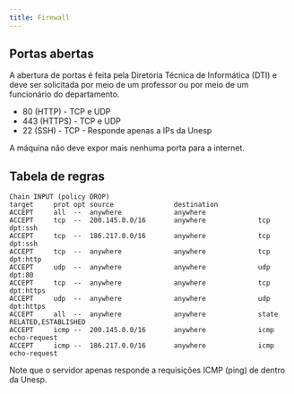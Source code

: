 ```yaml
---
title: Firewall
---
```


## Portas abertas

A abertura de portas é feita pela Diretoria Técnica de Informática (DTI) e deve ser solicitada por meio de um professor ou por meio de um funcionário do departamento.

- 80 (HTTP) - TCP e UDP
- 443 (HTTPS) - TCP e UDP
- 22 (SSH) - TCP - Responde apenas a IPs da Unesp

A máquina não deve expor mais nenhuma porta para a internet.

## Tabela de regras

```
Chain INPUT (policy DROP)
target     prot opt source               destination
ACCEPT     all  --  anywhere             anywhere
ACCEPT     tcp  --  200.145.0.0/16       anywhere             tcp dpt:ssh
ACCEPT     tcp  --  186.217.0.0/16       anywhere             tcp dpt:ssh
ACCEPT     tcp  --  anywhere             anywhere             tcp dpt:http
ACCEPT     udp  --  anywhere             anywhere             udp dpt:80
ACCEPT     tcp  --  anywhere             anywhere             tcp dpt:https
ACCEPT     udp  --  anywhere             anywhere             udp dpt:https
ACCEPT     all  --  anywhere             anywhere             state RELATED,ESTABLISHED
ACCEPT     icmp --  200.145.0.0/16       anywhere             icmp echo-request
ACCEPT     icmp --  186.217.0.0/16       anywhere             icmp echo-request
```

Note que o servidor apenas responde a requisições ICMP (ping) de dentro da Unesp.